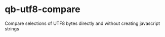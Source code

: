 # qb-utf8-compare
Compare selections of UTF8 bytes directly and without creating javascript strings
